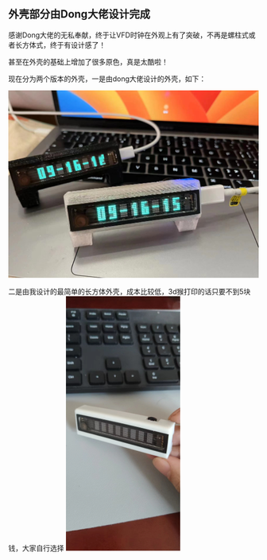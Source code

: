 ## 外壳部分由Dong大佬设计完成

感谢Dong大佬的无私奉献，终于让VFD时钟在外观上有了突破，不再是螺柱式或者长方体式，终于有设计感了！

甚至在外壳的基础上增加了很多原色，真是太酷啦！

现在分为两个版本的外壳，一是由dong大佬设计的外壳，如下：

![SHELL 1](./pics/shell1.jpg)

二是由我设计的最简单的长方体外壳，成本比较低，3d猴打印的话只要不到5块钱，大家自行选择
<img src="./pics/shell2.jpg" alt="SHELL 2" style="zoom:50%;" />
